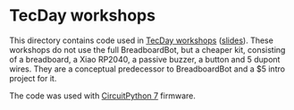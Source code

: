 # TecDay workshops

This directory contains code used in [TecDay workshops](https://mint.satw.ch/de/tecdays) ([slides](https://docs.google.com/presentation/d/1mQHXIQStcOeRqYYq0V22RoXC8ZxgCNiyWtwlvKgAjnA/edit)). These workshops do not use the full BreadboardBot, but a cheaper kit, consisting of a breadboard, a Xiao RP2040, a passive buzzer, a button and 5 dupont wires. They are a conceptual predecessor to BreadboardBot and a $5 intro project for it.

The code was used with [CircuitPython 7](https://adafruit-circuit-python.s3.amazonaws.com/bin/seeeduino_xiao_rp2040/en_GB/adafruit-circuitpython-seeeduino_xiao_rp2040-en_GB-7.3.3.uf2) firmware.
